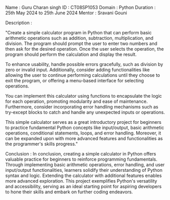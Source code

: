 Name : Guru Charan singh
ID : CT08SP1053
Domain : Python
Duration : 25th May 2024 to 25th June 2024
Mentor : Sravani Gouni

Description :

"Create a simple calculator program in Python that can perform basic arithmetic operations such as addition, subtraction, multiplication, and division. The program should prompt the user to enter two numbers and then ask for the desired operation. Once the user selects the operation, the program should perform the calculation and display the result. 

To enhance usability, handle possible errors gracefully, such as division by zero or invalid input. Additionally, consider adding functionalities like allowing the user to continue performing calculations until they choose to exit the program, or offering a menu-based interface for selecting operations.

You can implement this calculator using functions to encapsulate the logic for each operation, promoting modularity and ease of maintenance. Furthermore, consider incorporating error handling mechanisms such as try-except blocks to catch and handle any unexpected inputs or operations.

This simple calculator serves as a great introductory project for beginners to practice fundamental Python concepts like input/output, basic arithmetic operations, conditional statements, loops, and error handling. Moreover, it can be expanded upon with more advanced features and functionalities as the programmer's skills progress."

Conclusion : 
In conclusion, creating a simple calculator in Python offers valuable practice for beginners to reinforce programming fundamentals. Through implementing basic arithmetic operations, error handling, and user input/output functionalities, learners solidify their understanding of Python syntax and logic. Extending the calculator with additional features enables more advanced exploration. This project exemplifies Python's versatility and accessibility, serving as an ideal starting point for aspiring developers to hone their skills and embark on further coding endeavors.
